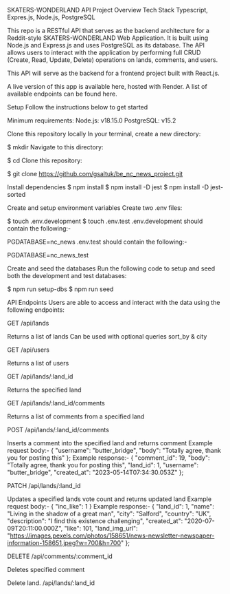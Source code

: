 SKATERS-WONDERLAND API
Project Overview
Tech Stack Typescript, Expres.js, Node.js, PostgreSQL

This repo is a RESTful API that serves as the backend architecture for a Reddit-style SKATERS-WONDERLAND Web Application. It is built using Node.js and Express.js and uses PostgreSQL as its database. The API allows users to interact with the application by performing full CRUD (Create, Read, Update, Delete) operations on lands, comments, and users.


This API will serve as the backend for a frontend project built with React.js.


A live version of this app is available here, hosted with Render. A list of available endpoints can be found here.


Setup
Follow the instructions below to get started


Minimum requirements:
Node.js: v18.15.0
PostgreSQL: v15.2

Clone this repository locally
In your terminal, create a new directory:

$ mkdir <new-directory-name>
Navigate to this directory:

$ cd <new-directory-name>
Clone this repository:

$ git clone https://github.com/gsaltuk/be_nc_news_project.git

Install dependencies
$ npm install
$ npm install -D jest
$ npm install -D jest-sorted

Create and setup environment variables
Create two .env files:

$ touch .env.development
$ touch .env.test
.env.development should contain the following:-

PGDATABASE=nc_news
.env.test should contain the following:-

PGDATABASE=nc_news_test

Create and seed the databases
Run the following code to setup and seed both the development and test databases:

$ npm run setup-dbs
$ npm run seed

API Endpoints
Users are able to access and interact with the data using the following endpoints:

GET /api/lands

Returns a list of lands
Can be used with optional queries sort_by & city

GET /api/users

Returns a list of users

GET /api/lands/:land_id

Returns the specified land

GET /api/lands/:land_id/comments

Returns a list of comments from a specified land

POST /api/lands/:land_id/comments

Inserts a comment into the specified land and returns comment
Example request body:-
{   "username": "butter_bridge",
    "body": "Totally agree, thank you for posting this" };
Example response:-
{   "comment_id": 19,
    "body": "Totally agree, thank you for posting this",
    "land_id": 1,
    "username": "butter_bridge",
    "created_at": "2023-05-14T07:34:30.053Z"    };

PATCH /api/lands/:land_id

Updates a specified lands vote count and returns updated land
Example request body:-
{ "inc_like": 1 }
Example response:-
{   "land_id": 1,
    "name": "Living in the shadow of a great man",
    "city": "Salford",
    "country": "UK",
    "description": "I find this existence challenging",
    "created_at": "2020-07-09T20:11:00.000Z",
    "like": 101,
    "land_img_url": "https://images.pexels.com/photos/158651/news-newsletter-newspaper-information-158651.jpeg?w=700&h=700"  };

DELETE /api/comments/:comment_id

Deletes specified comment

Delete land. /api/lands/:land_id

